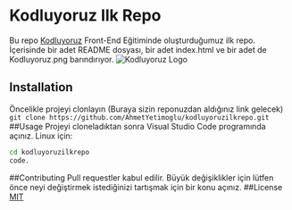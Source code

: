 # Kodluyoruz Ilk Repo
Bu repo [Kodluyoruz](https://www.kodluyoruz.org/) Front-End Eğitiminde oluşturduğumuz ilk repo. İçerisinde bir adet README dosyası, bir adet index.html ve bir adet de Kodluyoruz.png barındırıyor.
![Kodluyoruz Logo](Kodluyoruz.png)
## Installation
Öncelikle projeyi clonlayın (Buraya sizin reponuzdan aldığınız link gelecek)
`git clone https://github.com/AhmetYetimoglu/kodluyoruzilkrepo.git`
##Usage
Projeyi cloneladıktan sonra Visual Studio Code programında açınız.
Linux için:
```bash
cd kodluyoruzilkrepo
code.
```
##Contributing
Pull requestler kabul edilir.  Büyük değişiklikler için lütfen önce neyi değiştirmek istediğinizi tartışmak için bir konu açınız.
##License
[MIT](https://github.com/AhmetYetimoglu/kodluyoruzilkrepo/blob/main/LICENSE)